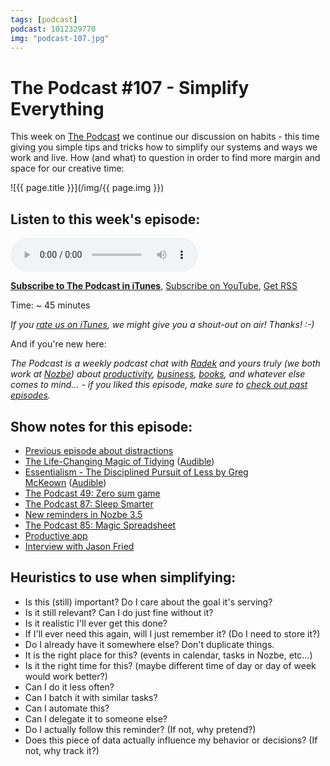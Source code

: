 ```yaml
---
tags: [podcast]
podcast: 1012329770
img: "podcast-107.jpg"
---
```


# The Podcast #107 - Simplify Everything

This week on [The Podcast][p] we continue our discussion on habits - this time giving you simple tips and tricks how to simplify our systems and ways we work and live. How (and what) to question in order to find more margin and space for our creative time:

<!--More-->

![{{ page.title }}](/img/{{ page.img }})

## Listen to this week's episode:

<audio controls>
<source src="https://files.nozbe.com/podcast/107.mp3" type="audio/mpeg">
</audio>

**[Subscribe to The Podcast in iTunes][i]**, [Subscribe on YouTube][y], [Get RSS][rss]

Time: ~ 45 minutes

*If you [rate us on iTunes][i], we might give you a shout-out on air! Thanks! :-)*

And if you're new here:

*The Podcast is a weekly podcast chat with [Radek][r] and yours truly (we both work at [Nozbe][n]) about [productivity](/productivity), [business](/business), [books](/books), and whatever else comes to mind… - if you liked this episode, make sure to [check out past episodes](/podcast).*

## Show notes for this episode:

  * [Previous episode about distractions](/podcast-106)
  * [The Life-Changing Magic of Tidying](https://www.amazon.com/Life-Changing-Magic-Tidying-effective-clutter-ebook/dp/B00I0C46BO/) ([Audible](https://www.audible.com/pd/Self-Development/The-Life-Changing-Magic-of-Tidying-Audiobook/B01M03NLJY/))
  * [Essentialism - The Disciplined Pursuit of Less by Greg McKeown](http://www.amazon.com/Essentialism-Disciplined-Pursuit-Greg-McKeown/dp/0804137382?tag=radexio-20) ([Audible](http://www.audible.com/pd/Self-Development/Essentialism-Audiobook/B00IWZ6XGA?tag=radexio-20))
  * [The Podcast 49: Zero sum game](/podcast-49)
  * [The Podcast 87: Sleep Smarter](/podcast-87)
  * [New reminders in Nozbe 3.5](https://nozbe.com/blog/nozbe350/)
  * [The Podcast 85: Magic Spreadsheet](/podcast-85)
  * [Productive app](http://productiveapp.io/)
  * [Interview with Jason Fried](http://productivemag.com/8/interview-with-jason-fried-the-founder-and-ceo-of-37signals)

## Heuristics to use when simplifying:

  * Is this (still) important? Do I care about the goal it's serving?
  * Is it still relevant? Can I do just fine without it?
  * Is it realistic I'll ever get this done?
  * If I'll ever need this again, will I just remember it? (Do I need to store it?)
  * Do I already have it somewhere else? Don't duplicate things.
  * It is the right place for this? (events in calendar, tasks in Nozbe, etc...)
  * Is it the right time for this? (maybe different time of day or day of week would work better?)
  * Can I do it less often?
  * Can I batch it with similar tasks?
  * Can I automate this?
  * Can I delegate it to someone else?
  * Do I actually follow this reminder? (If not, why pretend?)
  * Does this piece of data actually influence my behavior or decisions? (If not, why track it?)

[y]: https://michael.gratis/thepodcastyt
[rss]: https://thepodcast.fm/episodes?format=RSS
[e]: /podcast-107

[p]: /podcast
[n]: https://michael.gratis/nozbe
[r]: https://michael.gratis/radex
[i]: https://michael.gratis/thepodcast
[o]: https://michael.gratis/ipadonly

[pm]: http://productivemag.com/